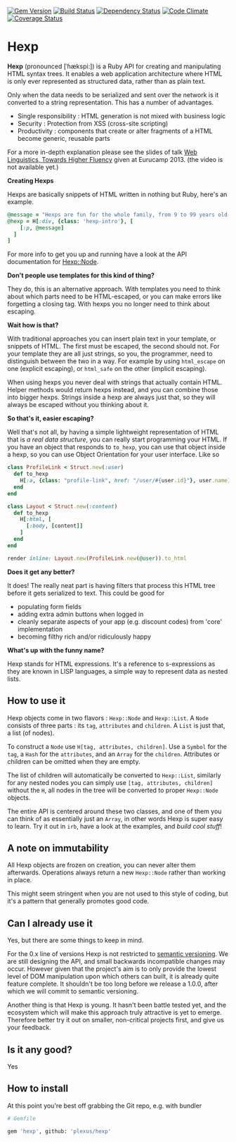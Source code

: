 [![Gem Version](https://badge.fury.io/rb/hexp.png)][gem]
[![Build Status](https://secure.travis-ci.org/plexus/hexp.png?branch=master)][travis]
[![Dependency Status](https://gemnasium.com/plexus/hexp.png)][gemnasium]
[![Code Climate](https://codeclimate.com/github/plexus/hexp.png)][codeclimate]
[![Coverage Status](https://coveralls.io/repos/plexus/hexp/badge.png?branch=master)][coveralls]

[gem]: https://rubygems.org/gems/hexp
[travis]: https://travis-ci.org/plexus/hexp
[gemnasium]: https://gemnasium.com/plexus/hexp
[codeclimate]: https://codeclimate.com/github/plexus/hexp
[coveralls]: https://coveralls.io/r/plexus/hexp

# Hexp

**Hexp** (pronounced [ˈɦækspi:]) is a Ruby API for creating and manipulating HTML syntax trees. It enables a web application architecture where HTML is only ever represented as structured data, rather than as plain text.

Only when the data needs to be serialized and sent over the network is it converted to a string representation. This has a number of advantages.

* Single responsibility : HTML generation is not mixed with business logic
* Security : Protection from XSS (cross-site scripting)
* Productivity : components that create or alter fragments of a HTML become generic, reusable parts

For a more in-depth explanation please see the slides of talk [Web Linguistics, Towards Higher Fluency](http://arnebrasseur.net/talks/eurucamp2013/presentation.html) given at Eurucamp 2013. (the video is not available yet.)

**Creating Hexps**

Hexps are basically snippets of HTML written in nothing but Ruby, here's an example.

````ruby
@message = "Hexps are fun for the whole family, from 9 to 99 years old."
@hexp = H[:div, {class: 'hexp-intro'}, [
    [:p, @message]
  ]
]
````

For more info to get you up and running have a look at the API documentation for [Hexp::Node](http://plexus.github.io/hexp/Hexp/Node.html).

**Don't people use templates for this kind of thing?**

They do, this is an alternative approach. With templates you need to think about which parts need to be HTML-escaped, or you can make errors like forgetting a closing tag. With hexps you no longer need to think about escaping.

**Wait how is that?**

With traditional approaches you can insert plain text in your template, or snippets of HTML. The first must be escaped, the second should not. For your template they are all just strings, so you, the programmer, need to distinguish between the two in a way. For example by using `html_escape` on one (explicit escaping), or `html_safe` on the other (implicit escaping).

When using hexps you never deal with strings that actually contain HTML. Helper methods would return hexps instead, and you can combine those into bigger hexps. Strings inside a hexp are always just that, so they will always be escaped without you thinking about it.

**So that's it, easier escaping?**

Well that's not all, by having a simple lightweight representation of HTML that is _a real data structure_, you can really start programming your HTML. If you have an object that responds to `to_hexp`, you can use that object inside a hexp, so you can use Object Orientation for your user interface. Like so

````ruby
class ProfileLink < Struct.new(:user)
  def to_hexp
    H[:a, {class: "profile-link", href: "/user/#{user.id}"}, user.name]
  end
end

class Layout < Struct.new(:content)
  def to_hexp
    H[:html, [
      [:body, [content]]
    ]
  end
end

render inline: Layout.new(ProfileLink.new(@user)).to_html
````

**Does it get any better?**

It does! The really neat part is having filters that process this HTML tree before it gets serialized to text. This could be good for

- populating form fields
- adding extra admin buttons when logged in
- cleanly separate aspects of your app (e.g. discount codes) from 'core' implementation
- becoming filthy rich and/or ridiculously happy

**What's up with the funny name?**

Hexp stands for HTML expressions. It's a reference to s-expressions as they are known in LISP languages, a simple way to represent data as nested lists.

How to use it
-------------

Hexp objects come in two flavors : `Hexp::Node` and `Hexp::List`. A `Node` consists of three parts : its `tag`, `attributes` and `children`. A `List` is just that, a list (of nodes).

To construct a `Node` use `H[tag, attributes, children]`. Use a `Symbol` for the `tag`, a `Hash` for the `attributes`, and an `Array` for the `children`. Attributes or children can be omitted when they are empty.

The list of children will automatically be converted to `Hexp::List`, similarly for any nested nodes you can simply use `[tag, attributes, children]` without the `H`, all nodes in the tree will be converted to proper `Hexp::Node` objects.

The entire API is centered around these two classes, and one of them you can think of as essentially just an `Array`, in other words Hexp is super easy to learn. Try it out in `irb`, have a look at the examples, and *build cool stuff*!

A note on immutability
----------------------

All Hexp objects are frozen on creation, you can never alter them afterwards. Operations always return a new `Hexp::Node` rather than working in place.

This might seem stringent when you are not used to this style of coding, but it's a pattern that generally promotes good code.

Can I already use it
--------------------

Yes, but there are some things to keep in mind.

For the 0.x line of versions Hexp is not restricted to [semantic versioning](http://semver.org). We are still designing the API, and small backwards incompatible changes may occur. However given that the project's aim is to only provide the lowest level of DOM manipulation upon which others can built, it is already quite feature complete. It shouldn't be too long before we release a 1.0.0, after which we will commit to semantic versioning.

Another thing is that Hexp is young. It hasn't been battle tested yet, and the ecosystem which will make this approach truly attractive is yet to emerge. Therefore better try it out on smaller, non-critical projects first, and give us your feedback.

Is it any good?
---------------

Yes

How to install
--------------

At this point you're best off grabbing the Git repo, e.g. with bundler

````sh
# Gemfile

gem 'hexp', github: 'plexus/hexp'
````
